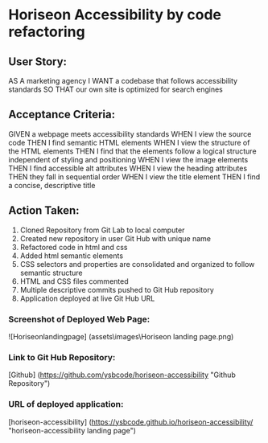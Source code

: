 # Horiseon Accessibility by code refactoring
## User Story:
AS A marketing agency
I WANT a codebase that follows accessibility standards
SO THAT our own site is optimized for search engines

## Acceptance Criteria:
GIVEN a webpage meets accessibility standards
WHEN I view the source code
THEN I find semantic HTML elements
WHEN I view the structure of the HTML elements
THEN I find that the elements follow a logical structure independent of styling and positioning
WHEN I view the image elements
THEN I find accessible alt attributes
WHEN I view the heading attributes
THEN they fall in sequential order
WHEN I view the title element
THEN I find a concise, descriptive title

## Action Taken:
1. Cloned Repository from Git Lab to local computer
2. Created new repository in user Git Hub with unique name
3. Refactored code in html and css
4. Added html semantic elements 
5. CSS selectors and properties are consolidated and organized to follow semantic structure
6. HTML and CSS files commented
7. Multiple descriptive commits pushed to Git Hub repository
8. Application deployed at live Git Hub URL

### Screenshot of Deployed Web Page:
![Horiseonlandingpage] (assets\images\Horiseon landing page.png)

### Link to Git Hub Repository:
[Github] (https://github.com/ysbcode/horiseon-accessibility "Github Repository")

### URL of deployed application:
[horiseon-accessibility] (https://ysbcode.github.io/horiseon-accessibility/ "horiseon-accessibility landing page")
